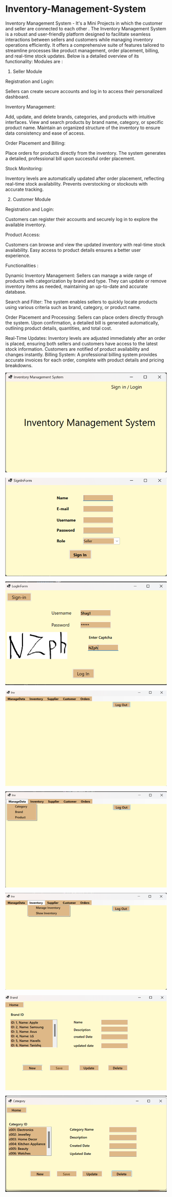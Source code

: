 # Inventory-Management-System
Inventory Management System - It's a Mini Projects in which the customer and seller are connected to each other .
The Inventory Management System is a robust and user-friendly platform designed to facilitate seamless interactions between sellers and customers while managing inventory operations efficiently. It offers a comprehensive suite of features tailored to streamline processes like product management, order placement, billing, and real-time stock updates. Below is a detailed overview of its functionality:
Modules are :
1. Seller Module
   
Registration and Login:

Sellers can create secure accounts and log in to access their personalized dashboard.

Inventory Management:

Add, update, and delete brands, categories, and products with intuitive interfaces.
View and search products by brand name, category, or specific product name.
Maintain an organized structure of the inventory to ensure data consistency and ease of access.

Order Placement and Billing:

Place orders for products directly from the inventory.
The system generates a detailed, professional bill upon successful order placement.

Stock Monitoring:

Inventory levels are automatically updated after order placement, reflecting real-time stock availability.
Prevents overstocking or stockouts with accurate tracking.

2. Customer Module
   
Registration and Login:

Customers can register their accounts and securely log in to explore the available inventory.

Product Access:

Customers can browse and view the updated inventory with real-time stock availability.
Easy access to product details ensures a better user experience.

Functionalities :

Dynamic Inventory Management: Sellers can manage a wide range of products with categorization by brand and type. They can update or remove inventory items as needed, maintaining an up-to-date and accurate database.

Search and Filter: The system enables sellers to quickly locate products using various criteria such as brand, category, or product name.

Order Placement and Processing: Sellers can place orders directly through the system. Upon confirmation, a detailed bill is generated automatically, outlining product details, quantities, and total cost.

Real-Time Updates: Inventory levels are adjusted immediately after an order is placed, ensuring both sellers and customers have access to the latest stock information.
Customers are notified of product availability and changes instantly.
Billing System:
A professional billing system provides accurate invoices for each order, complete with product details and pricing breakdowns.

![image alt](https://github.com/Architamishra/Inventory-Management-System/blob/c948b32548e47a84462fdd031f03250fd6a409e8/Img1.png)

![image alt](https://github.com/Architamishra/Inventory-Management-System/blob/c908c76fb547ecd7ff0b48e30bc1cfc7e620c0bf/Img2.png)

![image alt](https://github.com/Architamishra/Inventory-Management-System/blob/50b88872797004db2525ab716f98b8821588e259/Img3.png)

![image alt](https://github.com/Architamishra/Inventory-Management-System/blob/707fec6590340998aae8dfe7b1c57b06c688db61/Img4.png)

![image alt](https://github.com/Architamishra/Inventory-Management-System/blob/b1515ffe5026ec4ebb415b400354bbe1da0be3e1/Img5.png)

![image alt](https://github.com/Architamishra/Inventory-Management-System/blob/faa87ba4ab69762cb9738e66a7eea30e09629632/Img6.png)

![image alt](https://github.com/Architamishra/Inventory-Management-System/blob/48e44884eb950aa2a998b7366d3052f3872cf640/Img7.png)

![image alt](https://github.com/Architamishra/Inventory-Management-System/blob/9d3f1d892718f8fab40f0b5c42f4056bd305eba3/Img8.png)

